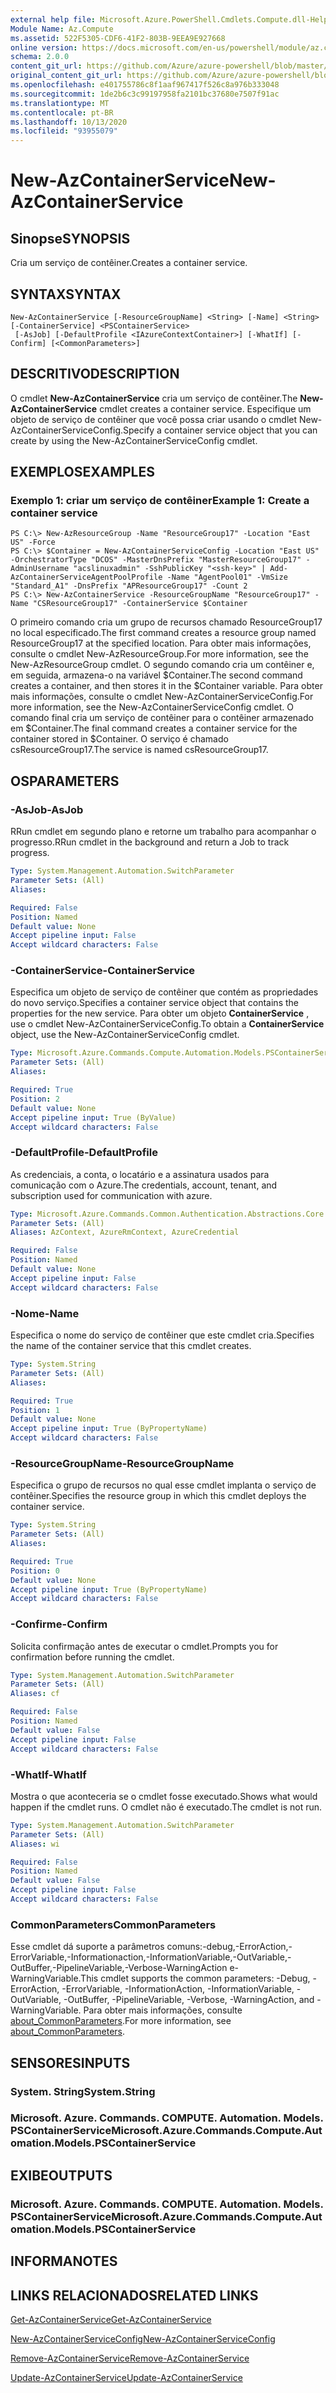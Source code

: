 ```yaml
---
external help file: Microsoft.Azure.PowerShell.Cmdlets.Compute.dll-Help.xml
Module Name: Az.Compute
ms.assetid: 522F5305-CDF6-41F2-803B-9EEA9E927668
online version: https://docs.microsoft.com/en-us/powershell/module/az.compute/new-azcontainerservice
schema: 2.0.0
content_git_url: https://github.com/Azure/azure-powershell/blob/master/src/Compute/Compute/help/New-AzContainerService.md
original_content_git_url: https://github.com/Azure/azure-powershell/blob/master/src/Compute/Compute/help/New-AzContainerService.md
ms.openlocfilehash: e401755786c8f1aaf967417f526c8a976b333048
ms.sourcegitcommit: 1de2b6c3c99197958fa2101bc37680e7507f91ac
ms.translationtype: MT
ms.contentlocale: pt-BR
ms.lasthandoff: 10/13/2020
ms.locfileid: "93955079"
---
```

# <span data-ttu-id="49104-101">New-AzContainerService</span><span class="sxs-lookup"><span data-stu-id="49104-101">New-AzContainerService</span></span>

## <span data-ttu-id="49104-102">Sinopse</span><span class="sxs-lookup"><span data-stu-id="49104-102">SYNOPSIS</span></span>
<span data-ttu-id="49104-103">Cria um serviço de contêiner.</span><span class="sxs-lookup"><span data-stu-id="49104-103">Creates a container service.</span></span>

## <span data-ttu-id="49104-104">SYNTAX</span><span class="sxs-lookup"><span data-stu-id="49104-104">SYNTAX</span></span>

```
New-AzContainerService [-ResourceGroupName] <String> [-Name] <String> [-ContainerService] <PSContainerService>
 [-AsJob] [-DefaultProfile <IAzureContextContainer>] [-WhatIf] [-Confirm] [<CommonParameters>]
```

## <span data-ttu-id="49104-105">DESCRITIVO</span><span class="sxs-lookup"><span data-stu-id="49104-105">DESCRIPTION</span></span>
<span data-ttu-id="49104-106">O cmdlet **New-AzContainerService** cria um serviço de contêiner.</span><span class="sxs-lookup"><span data-stu-id="49104-106">The **New-AzContainerService** cmdlet creates a container service.</span></span>
<span data-ttu-id="49104-107">Especifique um objeto de serviço de contêiner que você possa criar usando o cmdlet New-AzContainerServiceConfig.</span><span class="sxs-lookup"><span data-stu-id="49104-107">Specify a container service object that you can create by using the New-AzContainerServiceConfig cmdlet.</span></span>

## <span data-ttu-id="49104-108">EXEMPLOS</span><span class="sxs-lookup"><span data-stu-id="49104-108">EXAMPLES</span></span>

### <span data-ttu-id="49104-109">Exemplo 1: criar um serviço de contêiner</span><span class="sxs-lookup"><span data-stu-id="49104-109">Example 1: Create a container service</span></span>
```
PS C:\> New-AzResourceGroup -Name "ResourceGroup17" -Location "East US" -Force
PS C:\> $Container = New-AzContainerServiceConfig -Location "East US" -OrchestratorType "DCOS" -MasterDnsPrefix "MasterResourceGroup17" -AdminUsername "acslinuxadmin" -SshPublicKey "<ssh-key>" | Add-AzContainerServiceAgentPoolProfile -Name "AgentPool01" -VmSize "Standard_A1" -DnsPrefix "APResourceGroup17" -Count 2
PS C:\> New-AzContainerService -ResourceGroupName "ResourceGroup17" -Name "CSResourceGroup17" -ContainerService $Container
```

<span data-ttu-id="49104-110">O primeiro comando cria um grupo de recursos chamado ResourceGroup17 no local especificado.</span><span class="sxs-lookup"><span data-stu-id="49104-110">The first command creates a resource group named ResourceGroup17 at the specified location.</span></span>
<span data-ttu-id="49104-111">Para obter mais informações, consulte o cmdlet New-AzResourceGroup.</span><span class="sxs-lookup"><span data-stu-id="49104-111">For more information, see the New-AzResourceGroup cmdlet.</span></span>
<span data-ttu-id="49104-112">O segundo comando cria um contêiner e, em seguida, armazena-o na variável $Container.</span><span class="sxs-lookup"><span data-stu-id="49104-112">The second command creates a container, and then stores it in the $Container variable.</span></span>
<span data-ttu-id="49104-113">Para obter mais informações, consulte o cmdlet New-AzContainerServiceConfig.</span><span class="sxs-lookup"><span data-stu-id="49104-113">For more information, see the New-AzContainerServiceConfig cmdlet.</span></span>
<span data-ttu-id="49104-114">O comando final cria um serviço de contêiner para o contêiner armazenado em $Container.</span><span class="sxs-lookup"><span data-stu-id="49104-114">The final command creates a container service for the container stored in $Container.</span></span>
<span data-ttu-id="49104-115">O serviço é chamado csResourceGroup17.</span><span class="sxs-lookup"><span data-stu-id="49104-115">The service is named csResourceGroup17.</span></span>

## <span data-ttu-id="49104-116">OS</span><span class="sxs-lookup"><span data-stu-id="49104-116">PARAMETERS</span></span>

### <span data-ttu-id="49104-117">-AsJob</span><span class="sxs-lookup"><span data-stu-id="49104-117">-AsJob</span></span>
<span data-ttu-id="49104-118">RRun cmdlet em segundo plano e retorne um trabalho para acompanhar o progresso.</span><span class="sxs-lookup"><span data-stu-id="49104-118">RRun cmdlet in the background and return a Job to track progress.</span></span>

```yaml
Type: System.Management.Automation.SwitchParameter
Parameter Sets: (All)
Aliases:

Required: False
Position: Named
Default value: None
Accept pipeline input: False
Accept wildcard characters: False
```

### <span data-ttu-id="49104-119">-ContainerService</span><span class="sxs-lookup"><span data-stu-id="49104-119">-ContainerService</span></span>
<span data-ttu-id="49104-120">Especifica um objeto de serviço de contêiner que contém as propriedades do novo serviço.</span><span class="sxs-lookup"><span data-stu-id="49104-120">Specifies a container service object that contains the properties for the new service.</span></span>
<span data-ttu-id="49104-121">Para obter um objeto **ContainerService** , use o cmdlet New-AzContainerServiceConfig.</span><span class="sxs-lookup"><span data-stu-id="49104-121">To obtain a **ContainerService** object, use the New-AzContainerServiceConfig cmdlet.</span></span>

```yaml
Type: Microsoft.Azure.Commands.Compute.Automation.Models.PSContainerService
Parameter Sets: (All)
Aliases:

Required: True
Position: 2
Default value: None
Accept pipeline input: True (ByValue)
Accept wildcard characters: False
```

### <span data-ttu-id="49104-122">-DefaultProfile</span><span class="sxs-lookup"><span data-stu-id="49104-122">-DefaultProfile</span></span>
<span data-ttu-id="49104-123">As credenciais, a conta, o locatário e a assinatura usados para comunicação com o Azure.</span><span class="sxs-lookup"><span data-stu-id="49104-123">The credentials, account, tenant, and subscription used for communication with azure.</span></span>

```yaml
Type: Microsoft.Azure.Commands.Common.Authentication.Abstractions.Core.IAzureContextContainer
Parameter Sets: (All)
Aliases: AzContext, AzureRmContext, AzureCredential

Required: False
Position: Named
Default value: None
Accept pipeline input: False
Accept wildcard characters: False
```

### <span data-ttu-id="49104-124">-Nome</span><span class="sxs-lookup"><span data-stu-id="49104-124">-Name</span></span>
<span data-ttu-id="49104-125">Especifica o nome do serviço de contêiner que este cmdlet cria.</span><span class="sxs-lookup"><span data-stu-id="49104-125">Specifies the name of the container service that this cmdlet creates.</span></span>

```yaml
Type: System.String
Parameter Sets: (All)
Aliases:

Required: True
Position: 1
Default value: None
Accept pipeline input: True (ByPropertyName)
Accept wildcard characters: False
```

### <span data-ttu-id="49104-126">-ResourceGroupName</span><span class="sxs-lookup"><span data-stu-id="49104-126">-ResourceGroupName</span></span>
<span data-ttu-id="49104-127">Especifica o grupo de recursos no qual esse cmdlet implanta o serviço de contêiner.</span><span class="sxs-lookup"><span data-stu-id="49104-127">Specifies the resource group in which this cmdlet deploys the container service.</span></span>

```yaml
Type: System.String
Parameter Sets: (All)
Aliases:

Required: True
Position: 0
Default value: None
Accept pipeline input: True (ByPropertyName)
Accept wildcard characters: False
```

### <span data-ttu-id="49104-128">-Confirme</span><span class="sxs-lookup"><span data-stu-id="49104-128">-Confirm</span></span>
<span data-ttu-id="49104-129">Solicita confirmação antes de executar o cmdlet.</span><span class="sxs-lookup"><span data-stu-id="49104-129">Prompts you for confirmation before running the cmdlet.</span></span>

```yaml
Type: System.Management.Automation.SwitchParameter
Parameter Sets: (All)
Aliases: cf

Required: False
Position: Named
Default value: False
Accept pipeline input: False
Accept wildcard characters: False
```

### <span data-ttu-id="49104-130">-WhatIf</span><span class="sxs-lookup"><span data-stu-id="49104-130">-WhatIf</span></span>
<span data-ttu-id="49104-131">Mostra o que aconteceria se o cmdlet fosse executado.</span><span class="sxs-lookup"><span data-stu-id="49104-131">Shows what would happen if the cmdlet runs.</span></span>
<span data-ttu-id="49104-132">O cmdlet não é executado.</span><span class="sxs-lookup"><span data-stu-id="49104-132">The cmdlet is not run.</span></span>

```yaml
Type: System.Management.Automation.SwitchParameter
Parameter Sets: (All)
Aliases: wi

Required: False
Position: Named
Default value: False
Accept pipeline input: False
Accept wildcard characters: False
```

### <span data-ttu-id="49104-133">CommonParameters</span><span class="sxs-lookup"><span data-stu-id="49104-133">CommonParameters</span></span>
<span data-ttu-id="49104-134">Esse cmdlet dá suporte a parâmetros comuns:-debug,-ErrorAction,-ErrorVariable,-Informationaction,-InformationVariable,-OutVariable,-OutBuffer,-PipelineVariable,-Verbose-WarningAction e-WarningVariable.</span><span class="sxs-lookup"><span data-stu-id="49104-134">This cmdlet supports the common parameters: -Debug, -ErrorAction, -ErrorVariable, -InformationAction, -InformationVariable, -OutVariable, -OutBuffer, -PipelineVariable, -Verbose, -WarningAction, and -WarningVariable.</span></span> <span data-ttu-id="49104-135">Para obter mais informações, consulte [about_CommonParameters](http://go.microsoft.com/fwlink/?LinkID=113216).</span><span class="sxs-lookup"><span data-stu-id="49104-135">For more information, see [about_CommonParameters](http://go.microsoft.com/fwlink/?LinkID=113216).</span></span>

## <span data-ttu-id="49104-136">SENSORES</span><span class="sxs-lookup"><span data-stu-id="49104-136">INPUTS</span></span>

### <span data-ttu-id="49104-137">System. String</span><span class="sxs-lookup"><span data-stu-id="49104-137">System.String</span></span>

### <span data-ttu-id="49104-138">Microsoft. Azure. Commands. COMPUTE. Automation. Models. PSContainerService</span><span class="sxs-lookup"><span data-stu-id="49104-138">Microsoft.Azure.Commands.Compute.Automation.Models.PSContainerService</span></span>

## <span data-ttu-id="49104-139">EXIBE</span><span class="sxs-lookup"><span data-stu-id="49104-139">OUTPUTS</span></span>

### <span data-ttu-id="49104-140">Microsoft. Azure. Commands. COMPUTE. Automation. Models. PSContainerService</span><span class="sxs-lookup"><span data-stu-id="49104-140">Microsoft.Azure.Commands.Compute.Automation.Models.PSContainerService</span></span>

## <span data-ttu-id="49104-141">INFORMA</span><span class="sxs-lookup"><span data-stu-id="49104-141">NOTES</span></span>

## <span data-ttu-id="49104-142">LINKS RELACIONADOS</span><span class="sxs-lookup"><span data-stu-id="49104-142">RELATED LINKS</span></span>

[<span data-ttu-id="49104-143">Get-AzContainerService</span><span class="sxs-lookup"><span data-stu-id="49104-143">Get-AzContainerService</span></span>](./Get-AzContainerService.md)

[<span data-ttu-id="49104-144">New-AzContainerServiceConfig</span><span class="sxs-lookup"><span data-stu-id="49104-144">New-AzContainerServiceConfig</span></span>](./New-AzContainerServiceConfig.md)

[<span data-ttu-id="49104-145">Remove-AzContainerService</span><span class="sxs-lookup"><span data-stu-id="49104-145">Remove-AzContainerService</span></span>](./Remove-AzContainerService.md)

[<span data-ttu-id="49104-146">Update-AzContainerService</span><span class="sxs-lookup"><span data-stu-id="49104-146">Update-AzContainerService</span></span>](./Update-AzContainerService.md)


